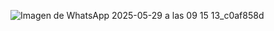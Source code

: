 ![Imagen de WhatsApp 2025-05-29 a las 09 15 13_c0af858d](https://github.com/user-attachments/assets/80fb8cf7-ac12-473b-813a-1033909b207a)
